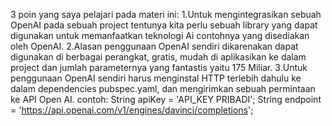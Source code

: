3 poin yang saya pelajari pada materi ini:
1.Untuk mengintegrasikan sebuah OpenAI pada sebuah project tentunya kita perlu sebuah library yang dapat digunakan untuk memanfaatkan teknologi Ai contohnya yang disediakan oleh OpenAI.
2.Alasan penggunaan OpenAI sendiri dikarenakan dapat digunakan di berbagai perangkat, gratis, mudah di aplikasikan ke dalam project dan jumlah parameternya yang fantastis yaitu 175 Miliar.
3.Untuk penggunaan OpenAI sendiri harus menginstal HTTP terlebih dahulu ke dalam dependencies pubspec.yaml, dan mengirimkan sebuah permintaan ke API Open AI. contoh:
String apiKey = 'API_KEY PRIBADI';
String endpoint = 'https://api.openai.com/v1/engines/davinci/completions';
